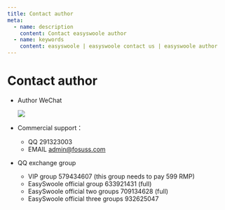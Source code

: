 ```yaml
---
title: Contact author
meta:
  - name: description
    content: Contact easyswoole author
  - name: keywords
    content: easyswoole | easyswoole contact us | easyswoole author
---
```

# Contact author

- Author WeChat
 
    ![](/resources/authWx.png)
      
- Commercial support：
    - QQ 291323003
    - EMAIL admin@fosuss.com  
     
- QQ exchange group
    - VIP group 579434607 (this group needs to pay 599 RMP)
    - EasySwoole official group 633921431 (full)
    - EasySwoole official two groups 709134628 (full)
    - EasySwoole official three groups 932625047
